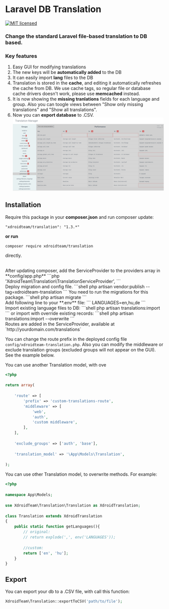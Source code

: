 # Laravel DB Translation
[![MIT licensed](https://img.shields.io/badge/license-MIT-blue.svg)](http://choosealicense.com/licenses/mit/)


### Change the standard Laravel file-based translation to DB based.
### Key features
1. Easy GUI for modifying translations
2. The new keys will be **automatically added** to the DB
3. It can easily import **lang** files to the DB
4. Translation is stored in the **cache**, and editing it automatically refreshes the cache from DB. We use cache tags, so regular file or database cache drivers doesn't work, please use **memcached** instead.
5. It is now showing the **missing tranlations** fields for each language and group. Also you can toogle views between "Show only missing translations" and "Show all translations".
6. Now you can **export database** to .CSV.
![Screenshot](https://raw.githubusercontent.com/xdroidteam/images/master/translationUI.png)

## Installation

Require this package in your **composer.json** and run composer update:

    "xdroidteam/translation": "1.3.*"

**or run**
```shell
composer require xdroidteam/translation
```
directly.


<br>
After updating composer, add the ServiceProvider to the providers array in **config/app.php**
```php
'XdroidTeam\Translation\TranslationServiceProvider',
```
<br>
Deploy migration and config file.
```shell
php artisan vendor:publish --tag=xdroidteam-translation
```
You need to run the migrations for this package.
```shell
php artisan migrate
```
<br>
Add following line to your **.env** file:
```
LANGUAGES=en,hu,de
```
<br>
Import existing language files to DB:
```shell
php artisan translations:import
```
or import with override existing records:
```shell
php artisan translations:import --overwrite
```
<br>
Routes are added in the ServiceProvider, available at `http://yourdomain.com/translations`

You can change the route prefix in the deployed config file `config/xdroidteam-translation.php`. Also you can modify the middleware or exclude translation groups (excluded groups will not appear on the GUI). See the example below.

You can use another Translation model, with ove
```php
<?php

return array(

    'route' => [
        'prefix' => 'custom-translations-route',
        'middleware' => [
            'web',
            'auth',
            'custom middleware',
        ],
    ],

	'exclude_groups' => ['auth', 'base'],
    
    'translation_model' => '\App\Models\Translation',

);

```
You can use other Translation model, to overwrite methods. For example:

```php
<?php

namespace App\Models;

use XdroidTeam\Translation\Translation as XdroidTranslation;

class Translation extends XdroidTranslation
{
    public static function getLanguages(){
        // original:
        // return explode(',', env('LANGUAGES'));
		
        //custom:
        return ['en', 'hu'];
    }
}

```

## Export
You can export your db to a .CSV file, with call this function:
```php
XdroidTeam\Translation::exportToCSV('path/to/file');
```